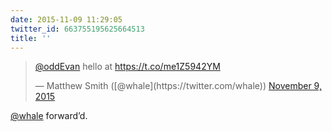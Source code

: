 ```yaml
---
date: 2015-11-09 11:29:05
twitter_id: 663755195625664513
title: ''
---
```


<blockquote class="twitter-tweet"><p lang="en" dir="ltr"><a href="https://twitter.com/oddEvan?ref_src=twsrc%5Etfw">@oddEvan</a> hello at <a href="https://t.co/me1Z5942YM">https://t.co/me1Z5942YM</a></p>&mdash; Matthew Smith ([@whale](https://twitter.com/whale)) <a href="https://twitter.com/whale/status/663748135261442052?ref_src=twsrc%5Etfw">November 9, 2015</a></blockquote>
<script async src="https://platform.twitter.com/widgets.js" charset="utf-8"></script>

[@whale](https://twitter.com/whale) forward’d.
